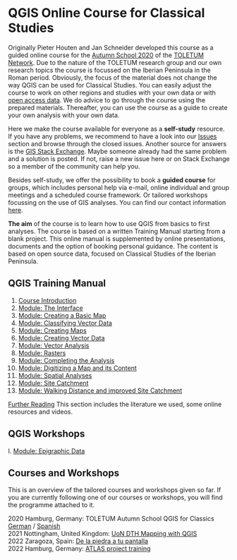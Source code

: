 # QGIS Online Course for Classical Studies

Originally Pieter Houten and Jan Schneider developed this course as a guided online course for the [Autumn School 2020](https://www.toletum-network.com/aktivitaten/internationale-herbstschule-onlinekurs-qgis-fuer-altertumswissenschaftler-innen/) of the [TOLETUM Network](https://www.toletum-network.com). Due to the nature of the TOLETUM research group and our own research topics the course is focussed on the Iberian Peninsula in the Roman period. Obviously, the focus of the material does not change the way QGIS can be used for Classical Studies. You can easily adjust the course to work on other regions and studies with your own data or with [open access data](https://github.com/Toletum-Network/QGIS_Classical_Studies/blob/master/Training_Manual/1.%20Course%20Introduction.md#123-data). We do advice to go through the course using the prepared materials. Thereafter, you can use the course as a guide to create your own analysis with your own data.

Here we make the course available for everyone as a **self-study** resource. If you have any problems, we recommend to have a look into our [Issues](https://github.com/Toletum-Network/QGIS_Classical_Studies/issues) section and browse through the closed issues. Another source for answers is the [GIS Stack Exchange](https://gis.stackexchange.com/). Maybe someone already had the same problem and a solution is posted. If not, raise a new issue here or on Stack Exchange so a member of the community can help you.

Besides self-study, we offer the possibility to book a **guided course** for groups, which includes personal help via e-mail, online individual and group meetings and a scheduled course framework. Or tailored workshops focussing on the use of GIS analyses. You can find our contact information [here](https://github.com/Toletum-Network/QGIS_Classical_Studies/blob/master/Training_Manual/1.%20Course%20Introduction.md#116-individual-contributors).

**The aim** of the course is to learn how to use QGIS from basics to first analyses. The course is based on a written Training Manual starting from a blank project. This online manual is supplemented by online presentations, documents and the option of booking personal guidance. The content is based on open source data, focused on Classical Studies of the Iberian Peninsula. 


## QGIS Training Manual
1. [Course Introduction](https://github.com/Toletum-Network/QGIS_Classical_Studies/blob/master/Training_Manual/1.%20Course%20Introduction.md)
2. [Module: The Interface](https://github.com/Toletum-Network/QGIS_Classical_Studies/blob/master/Training_Manual/2.%20Module:_The_Interface.md)
3. [Module: Creating a Basic Map](https://github.com/Toletum-Network/QGIS_Classical_Studies/blob/master/Training_Manual/3.%20Module:_Creating_a_Basic_Map.md)
4. [Module: Classifying Vector Data](https://github.com/Toletum-Network/QGIS_Classical_Studies/blob/master/Training_Manual/4.%20Module:%20Classifying%20Vector%20Data.md)
5. [Module: Creating Maps](https://github.com/Toletum-Network/QGIS_Classical_Studies/blob/master/Training_Manual/5.%20Module:%20Creating%20Maps.md)
6. [Module: Creating Vector Data](https://github.com/Toletum-Network/QGIS_Classical_Studies/blob/master/Training_Manual/6.%20Module:%20Creating%20Vector%20Data.md)
7. [Module: Vector Analysis](https://github.com/Toletum-Network/QGIS_Classical_Studies/blob/master/Training_Manual/7.%20Module:%20Vector%20Analysis.md)
8. [Module: Rasters](https://github.com/Toletum-Network/QGIS_Classical_Studies/blob/master/Training_Manual/8.%20Module:%20Rasters.md)
9. [Module: Completing the Analysis](https://github.com/Toletum-Network/QGIS_Classical_Studies/blob/master/Training_Manual/9.%20Module:%20Completing%20the%20Analysis.md)
10. [Module: Digitizing a Map and its Content](https://github.com/Toletum-Network/QGIS_Classical_Studies/blob/master/Training_Manual/10.%20Module:_Digitizing_a_Map_and_its_Content.md)
11. [Module: Spatial Analyses](https://github.com/Toletum-Network/QGIS_Classical_Studies/blob/master/Training_Manual/11.%20Module:_First_Analyses.md)
12. [Module: Site Catchment](https://github.com/Toletum-Network/QGIS_Classical_Studies/blob/master/Training_Manual/12.%20Module:_Site_Catchment.md)
13. [Module: Walking Distance and improved Site Catchment](https://github.com/Toletum-Network/QGIS_Classical_Studies/blob/master/Training_Manual/13.%20Module:_Walking_Distance.md)

[Further Reading](https://github.com/Toletum-Network/QGIS_Classical_Studies/blob/master/Bibliography.md) This section includes the literature we used, some online resources and videos.

## QGIS Workshops
I. [Module: Epigraphic Data](https://github.com/Toletum-Network/QGIS_Classical_Studies/blob/master/I._Epigraphic_Data_in-QGIS.md#13-epigraphic-data-in-qgis)



## Courses and Workshops
This is an overview of the tailored courses and workshops given so far. If you are currently following one of our courses or workshops, you will find the programme attached to it.

2020 Hamburg, Germany: TOLETUM Autumn School QGIS for Classics [German](https://www.toletum-network.com/aktivitaten/internationale-herbstschule-onlinekurs-qgis-fuer-altertumswissenschaftler-innen/) / [Spanish](https://www.toletum-network.com/es/aktivitaten/internationale-herbstschule-onlinekurs-qgis-fuer-altertumswissenschaftler-innen/)<br>
2021 Nottingham, United Kingdom: [UoN DTH Mapping with QGIS](https://blogs.nottingham.ac.uk/digitaldialogues/2021/04/29/dth-presents-an-intensive-qgis-workshop/)<br>
2022 Zaragoza, Spain: [De la piedra a tu pantalla](https://www.unizar.es/actualidad/vernoticia_ng.php?id=66323)<br>
2022 Hamburg, Germany: [ATLAS project training](https://atlas-cities.com/en/maps-to-go)
